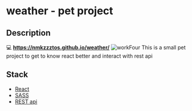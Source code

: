 # weather - pet project
## Description
:computer: __https://nmkzzztos.github.io/weather/__
![workFour](https://user-images.githubusercontent.com/78933262/165129147-99d9ea88-0fc5-4a2f-a63f-1e4679f72149.jpg)
This is a small pet project to get to know react better and interact with rest api


## Stack
- [React](https://html.com/)
- [SASS](https://sass-lang.com/)
- [REST api](https://openweathermap.org/)
